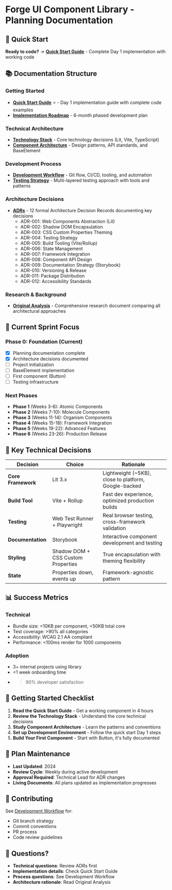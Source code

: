 # Forge UI Component Library - Planning Documentation

## 🚀 Quick Start
**Ready to code?** → **[Quick Start Guide](./quick-start-guide.md)** - Complete Day 1 implementation with working code

## 📚 Documentation Structure

### Getting Started
- **[Quick Start Guide](./quick-start-guide.md)** ⭐ - Day 1 implementation guide with complete code examples
- **[Implementation Roadmap](./implementation-roadmap.md)** - 6-month phased development plan

### Technical Architecture
- **[Technology Stack](./architecture/technology-stack.md)** - Core technology decisions (Lit, Vite, TypeScript)
- **[Component Architecture](./architecture/component-architecture.md)** - Design patterns, API standards, and BaseElement

### Development Process
- **[Development Workflow](./process/development-workflow.md)** - Git flow, CI/CD, tooling, and automation
- **[Testing Strategy](./architecture/testing-strategy.md)** - Multi-layered testing approach with tools and patterns

### Architecture Decisions
- **[ADRs](./adrs/)** - 12 formal Architecture Decision Records documenting key decisions
  - ADR-001: Web Components Abstraction (Lit)
  - ADR-002: Shadow DOM Encapsulation
  - ADR-003: CSS Custom Properties Theming
  - ADR-004: Testing Strategy
  - ADR-005: Build Tooling (Vite/Rollup)
  - ADR-006: State Management
  - ADR-007: Framework Integration
  - ADR-008: Component API Design
  - ADR-009: Documentation Strategy (Storybook)
  - ADR-010: Versioning & Release
  - ADR-011: Package Distribution
  - ADR-012: Accessibility Standards

### Research & Background
- **[Original Analysis](./research/original-analysis.md)** - Comprehensive research document comparing all architectural approaches

## 🎯 Current Sprint Focus

### Phase 0: Foundation (Current)
- [x] Planning documentation complete
- [x] Architecture decisions documented
- [ ] Project initialization
- [ ] BaseElement implementation
- [ ] First component (Button)
- [ ] Testing infrastructure

### Next Phases
- **Phase 1** (Weeks 3-6): Atomic Components
- **Phase 2** (Weeks 7-10): Molecule Components  
- **Phase 3** (Weeks 11-14): Organism Components
- **Phase 4** (Weeks 15-18): Framework Integration
- **Phase 5** (Weeks 19-22): Advanced Features
- **Phase 6** (Weeks 23-26): Production Release

## 🔑 Key Technical Decisions

| Decision | Choice | Rationale |
|----------|--------|-----------|
| **Core Framework** | Lit 3.x | Lightweight (~5KB), close to platform, Google-backed |
| **Build Tool** | Vite + Rollup | Fast dev experience, optimized production builds |
| **Testing** | Web Test Runner + Playwright | Real browser testing, cross-framework validation |
| **Documentation** | Storybook | Interactive component development and testing |
| **Styling** | Shadow DOM + CSS Custom Properties | True encapsulation with theming flexibility |
| **State** | Properties down, events up | Framework-agnostic pattern |

## 📊 Success Metrics

### Technical
- Bundle size: <10KB per component, <50KB total core
- Test coverage: >90% all categories
- Accessibility: WCAG 2.1 AA compliant
- Performance: <100ms render for 1000 components

### Adoption
- 3+ internal projects using library
- <1 week onboarding time
- >90% developer satisfaction

## 🚦 Getting Started Checklist

1. **Read the Quick Start Guide** - Get a working component in 4 hours
2. **Review the Technology Stack** - Understand the core technical decisions
3. **Study Component Architecture** - Learn the patterns and conventions
4. **Set up Development Environment** - Follow the quick start Day 1 steps
5. **Build Your First Component** - Start with Button, it's fully documented

## 📝 Plan Maintenance

- **Last Updated**: 2024
- **Review Cycle**: Weekly during active development
- **Approval Required**: Technical Lead for ADR changes
- **Living Documents**: All plans updated as implementation progresses

## 🤝 Contributing

See [Development Workflow](./development-workflow.md) for:
- Git branch strategy
- Commit conventions
- PR process
- Code review guidelines

## 💬 Questions?

- **Technical questions**: Review ADRs first
- **Implementation details**: Check Quick Start Guide
- **Process questions**: See Development Workflow
- **Architecture rationale**: Read Original Analysis